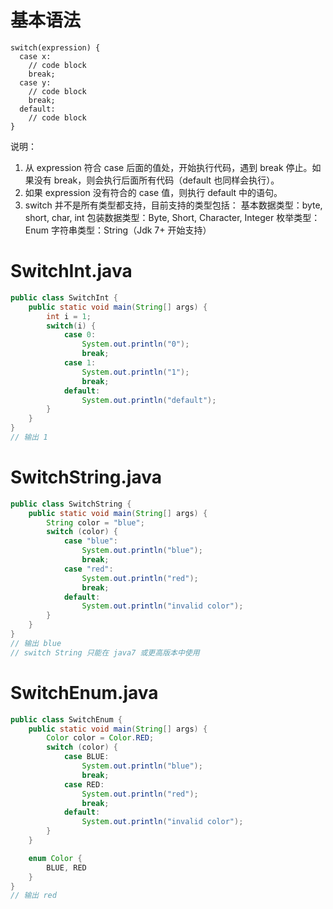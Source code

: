 # 基本语法

```
switch(expression) {
  case x:
    // code block
    break;
  case y:
    // code block
    break;
  default:
    // code block
}
```

说明：
1. 从 expression 符合 case 后面的值处，开始执行代码，遇到 break 停止。如果没有 break，则会执行后面所有代码（default 也同样会执行）。
2. 如果 expression 没有符合的 case 值，则执行 default 中的语句。
3. switch 并不是所有类型都支持，目前支持的类型包括：
基本数据类型：byte, short, char, int
包装数据类型：Byte, Short, Character, Integer
枚举类型：Enum
字符串类型：String（Jdk 7+ 开始支持）

# SwitchInt.java

```java
public class SwitchInt {
    public static void main(String[] args) {
        int i = 1;
        switch(i) {
            case 0:
                System.out.println("0");
                break;
            case 1:
                System.out.println("1");
                break;
            default:
                System.out.println("default");
        }
    }
}
// 输出 1
```

# SwitchString.java

```java
public class SwitchString {
    public static void main(String[] args) {
        String color = "blue";
        switch (color) {
            case "blue":
                System.out.println("blue");
                break;
            case "red":
                System.out.println("red");
                break;
            default:
                System.out.println("invalid color");
        }
    }
}
// 输出 blue
// switch String 只能在 java7 或更高版本中使用
```

# SwitchEnum.java

```java
public class SwitchEnum {
    public static void main(String[] args) {
        Color color = Color.RED;
        switch (color) {
            case BLUE:
                System.out.println("blue");
                break;
            case RED:
                System.out.println("red");
                break;
            default:
                System.out.println("invalid color");
        }
    }

    enum Color {
        BLUE, RED
    }
}
// 输出 red
```
